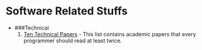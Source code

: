 Software Related Stuffs
======================

* ###Technical
    1. [Ten Technical Papers][tech1] - This list contains academic papers that every
       programmer should read at least twice.


[tech1]: http://blog.fogus.me/2011/09/08/10-technical-papers-every-programmer-should-read-at-least-twice/
